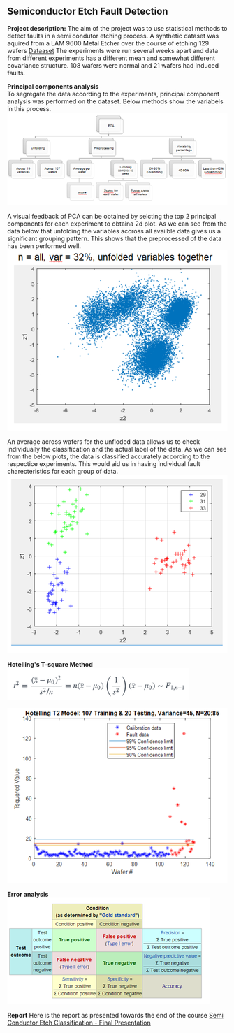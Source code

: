 ## Semiconductor Etch Fault Detection

**Project description:** 
The aim of the project was to use statistical methods to detect faults in a semi condutor etching process.
A synthetic dataset was aquired from a LAM 9600 Metal Etcher over the course of etching 129 wafers [Dataaset](http://www.eigenvector.com/data/Etch/)
The experiments were run several weeks apart and data from different experiments has a different mean and somewhat different covariance structure. 108 wafers were normal and 21 wafers had induced faults.

**Principal components analysis**
<br>To segregate the data according to the experiments, principal component analysis was performed on the dataset. Below methods show the variabels in this process. 
<img src="images/semi_etch/classification.PNG?raw=true"/>

A visual feedback of PCA can be obtained by selcting the top 2 principal components for each experiment to obtaina 2d plot. As we can see from the data below that unfolding the variables accross all availble data gives us a significant grouping pattern. This shows that the preprocessed of the data has been performed well.
<img src="images/semi_etch/pca_all.PNG?raw=true"/>

An average across wafers for the unfloded data allows us to check individually the classification and the actual label of the data. As we can see from the below plots, the data is classified accurately according to the respectice experiments. This would aid us in having individual fault charecteristics for each group of data.
<img src="images/semi_etch/pca_avg.PNG?raw=true"/>

**Hotelling's T-square Method**
<img src="images/semi_etch/hot_t2_eq.PNG?raw=true"/>


<img src="images/semi_etch/hotelling_t2.PNG?raw=true"/>



**Error analysis**
<img src="images/semi_etch/error_analysis.PNG?raw=true"/>



**Report**
Here is the report as presented towards the end of the course
[Semi Conductor Etch Classification - Final Presentation](/pdf/etch_fault_ppt.pdf)
